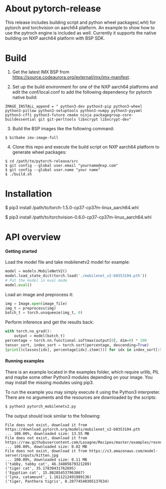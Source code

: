 # About pytorch-release
This release includes building script and python wheel packages(.whl) for pytorch and torchvision on aarch64 platform.
An example to show how to use the pytroch engine is included as well. Currently it supports the native building on NXP aarch64 platform with BSP SDK.

# Build
1. Get the latest IMX BSP from https://source.codeaurora.org/external/imx/imx-manifest.

2. Set up the build environment for one of the NXP aarch64 platforms and edit the
conf/local.conf to add the following dependency for pytorch native build:
```
IMAGE_INSTALL_append = " python3-dev python3-pip python3-wheel python3-pillow python3-setuptools python3-numpy python3-pyyaml python3-cffi python3-future cmake ninja packagegroup-core-buildessential git git-perltools libxcrypt libxcrypt-dev"
```
3. Build the BSP images like the following command:
```
$ bitbake imx-image-full
```
4. Clone this repo and execute the build script on NXP aarch64 platform to generate wheel packages:
```
$ cd /path/to/pytorch-release/src
$ git config --global user.email "yourname@nxp.com"
$ git config --global user.name "your name"
$ ./build.sh
```

# Installation
$ pip3 install /path/to/torch-1.5.0-cp37-cp37m-linux_aarch64.whl

$ pip3 install /path/to/torchvision-0.6.0-cp37-cp37m-linux_aarch64.whl

# API overview

#### Getting started
Load the model file and take mobilenetv2 model for example:
```python
model = models.MobileNetV2()
model.load_state_dict(torch.load('./mobilenet_v2-b0353104.pth'))
# Put the model in eval mode
model.eval()
```
Load an image and preprocess it:
```python
img = Image.open(image_file)
img_t = preprocess(img)
batch_t = torch.unsqueeze(img_t, 0)
```
Perform inference and get the results back:
```python
with torch.no_grad():
    output = model(batch_t)
percentage = torch.nn.functional.softmax(output[0], dim=0) * 100
tensor_sort, index_sort = torch.sort(percentage, descending=True)
[print((classes[idx], percentage[idx].item())) for idx in index_sort[:5]]
```

#### Running examples

There is an example located in the examples folder, which require urllib, PIL and maybe some other Python3 modules depending on your image.
You may install the missing modules using pip3.

To run the example you may simply execute it using the Python3 interpreter. There are no arguments and the resources are downloaded by the scripts:
```bash
$ python3 pytorch_mobilenetv2.py
```

The output should look similar to the following:
```
File does not exist, download it from https://download.pytorch.org/models/mobilenet_v2-b0353104.pth
... 100.00%, downloaded size: 13.55 MB
File does not exist, download it from https://raw.githubusercontent.com/Lasagne/Recipes/master/examples/resnet50/imagenet_classes.txt
... 100.00%, downloaded size: 0.02 MB
File does not exist, download it from https://s3.amazonaws.com/model-server/inputs/kitten.jpg
... 100.00%, downloaded size: 0.11 MB
('tabby, tabby cat', 46.34805679321289)
('tiger cat', 35.17839431762695)
('Egyptian cat', 15.802854537963867)
('lynx, catamount', 1.1611212491989136)
('tiger, Panthera tigris', 0.20774540305137634)


```
